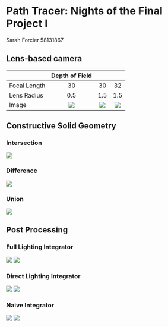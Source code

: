 Path Tracer: Nights of the Final Project I
======================

Sarah Forcier 
58131867


Lens-based camera 
--------
|  	|  		Depth of Field			|  					| 					|
| -----------	| :----------: 			| :-------: 			| :-------: 			|
| Focal Length 	| 30 					| 30 					| 32 					|
| Lens Radius 	| 0.5 					| 1.5 					| 1.5 					|
| Image 	 	| ![](./depth30r05.png) | ![](./depth30r15.png) 	| ![](./depth32r15.png) |


Constructive Solid Geometry
----------------
### Intersection
![](./funsphere.png)

### Difference
![](./funsphere2.png)

### Union
![](./funsphere3.png)

Post Processing
-----------

### Full Lighting Integrator

![](./full.png) ![](./full_post.png)

### Direct Lighting Integrator

![](./direct.png) ![](./direct_post.png)

### Naive Integrator

![](./naive.png) ![](./naive_post.png)

